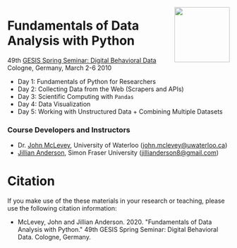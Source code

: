 <a href="https://uwaterloo.ca/networks-lab/"><img src="http://www.johnmclevey.com/assets/img/logo.png" width="125"  align="right" /></a>

# Fundamentals of Data Analysis with Python 

49th [GESIS Spring Seminar: Digital Behavioral Data](https://training.gesis.org/?site=pDetails&pID=0xA33E4024A2554302B3EF4AECFC3484FD)   
Cologne, Germany, March 2-6 2010

* Day 1: Fundamentals of Python for Researchers 
* Day 2: Collecting Data from the Web (Scrapers and APIs) 
* Day 3: Scientific Computing with `Pandas`
* Day 4: Data Visualization 
* Day 5: Working with Unstructured Data + Combining Multiple Datasets

### Course Developers and Instructors 

* Dr. [John McLevey](www.johnmclevey.com), University of Waterloo (john.mclevey@uwaterloo.ca)     
* [Jillian Anderson](https://ca.linkedin.com/in/jillian-anderson-34435714a?challengeId=AQGaFXECVnyVqAAAAW_TLnwJ9VHAlBfinArnfKV6DqlEBpTIolp6O2Bau4MmjzZNgXlHqEIpS5piD4nNjEy0wsqNo-aZGkj57A&submissionId=16582ced-1f90-ec15-cddf-eb876f4fe004), Simon Fraser University (jillianderson8@gmail.com) 

# Citation 

If you make use of the these materials in your research or teaching, please use the following citation information: 

* McLevey, John and Jillian Anderson. 2020. "Fundamentals of Data Analysis with Python." 49th GESIS Spring Seminar: Digital Behavioral Data. Cologne, Germany. 
